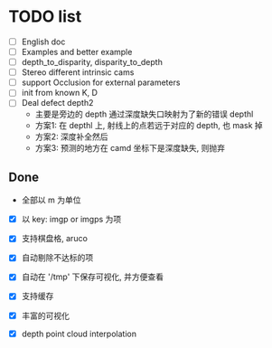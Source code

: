 # TODO list
- [ ] English doc
- [ ] Examples and better example 
- [ ] depth_to_disparity, disparity_to_depth
- [ ] Stereo different intrinsic cams
- [ ] support Occlusion for external parameters
- [ ] init from known K, D
- [ ] Deal defect depth2
    - 主要是旁边的 depth 通过深度缺失口映射为了新的错误 depthl
    - 方案1: 在 depthl 上, 射线上的点若远于对应的 depth, 也 mask 掉
    - 方案2: 深度补全然后
    - 方案3: 预测的地方在 camd 坐标下是深度缺失, 则抛弃

## Done
- 全部以 m 为单位
- [x] 以 key: imgp or imgps 为项
- [x] 支持棋盘格, aruco
- [x] 自动剔除不达标的项
- [x] 自动在 '/tmp' 下保存可视化, 并方便查看
- [x] 支持缓存
- [x] 丰富的可视化
- [x] depth point cloud interpolation

